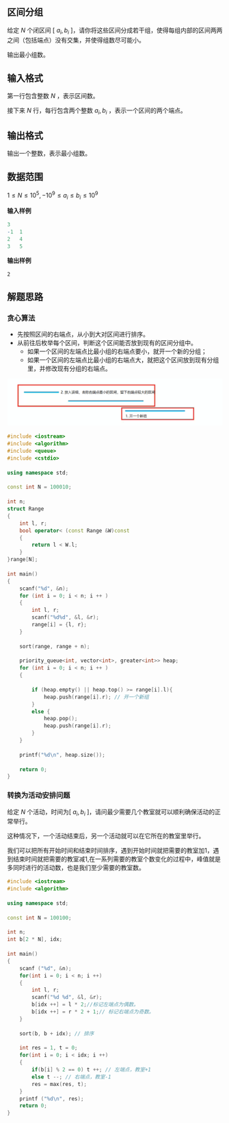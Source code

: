 ## 区间分组
给定 $N$ 个闭区间 [ $a_i, b_i$ ]，请你将这些区间分成若干组，使得每组内部的区间两两之间（包括端点）没有交集，并使得组数尽可能小。

输出最小组数。

## 输入格式
第一行包含整数 $N$ ，表示区间数。

接下来 $N$ 行，每行包含两个整数 $a_i, b_i$ ，表示一个区间的两个端点。

## 输出格式
输出一个整数，表示最小组数。

## 数据范围
$1≤N≤10^5,−10^9≤a_i≤b_i≤10^9$

**输入样例**
```r
3
-1  1
2   4
3   5
```
**输出样例**
```
2
```

## 解题思路
### 贪心算法
- 先按照区间的右端点，从小到大对区间进行排序。
- 从前往后枚举每个区间，判断这个区间能否放到现有的区间分组中。
    - 如果一个区间的左端点比最小组的右端点要小，就开一个新的分组；
    - 如果一个区间的左端点比最小组的右端点大，就把这个区间放到现有分组里，并修改现有分组的右端点。
  
![Alt text](../images/区间分组.png "")

```cpp
#include <iostream>
#include <algorithm>
#include <queue>
#include <cstdio>

using namespace std;

const int N = 100010;

int n;
struct Range
{
    int l, r;
    bool operator< (const Range &W)const
    {
        return l < W.l;
    }
}range[N];

int main()
{
    scanf("%d", &n);
    for (int i = 0; i < n; i ++ )
    {
        int l, r;
        scanf("%d%d", &l, &r);
        range[i] = {l, r};
    }

    sort(range, range + n);

    priority_queue<int, vector<int>, greater<int>> heap;
    for (int i = 0; i < n; i ++ )
    {

        if (heap.empty() || heap.top() >= range[i].l){
            heap.push(range[i].r); // 开一个新组
        }
        else {
            heap.pop(); 
            heap.push(range[i].r);
        }
    }

    printf("%d\n", heap.size());

    return 0;
}


```

### 转换为活动安排问题
给定 $N$ 个活动，时间为[ $a_i, b_i$ ]，请问最少需要几个教室就可以顺利确保活动的正常举行。

这种情况下，一个活动结束后，另一个活动就可以在它所在的教室里举行。

我们可以把所有开始时间和结束时间排序，遇到开始时间就把需要的教室加1，遇到结束时间就把需要的教室减1,在一系列需要的教室个数变化的过程中，峰值就是多同时进行的活动数，也是我们至少需要的教室数。

```cpp
#include <iostream>
#include <algorithm>

using namespace std;

const int N = 100100;

int n;
int b[2 * N], idx;

int main()
{
    scanf ("%d", &n);
    for(int i = 0; i < n; i ++)
    {
        int l, r;
        scanf("%d %d", &l, &r);
        b[idx ++] = l * 2;//标记左端点为偶数。
        b[idx ++] = r * 2 + 1;// 标记右端点为奇数。
    }

    sort(b, b + idx); // 排序

    int res = 1, t = 0;
    for(int i = 0; i < idx; i ++)
    {
        if(b[i] % 2 == 0) t ++; // 左端点，教室+1
        else t --; // 右端点，教室-1
        res = max(res, t);
    }
    printf ("%d\n", res);
    return 0;
}
```